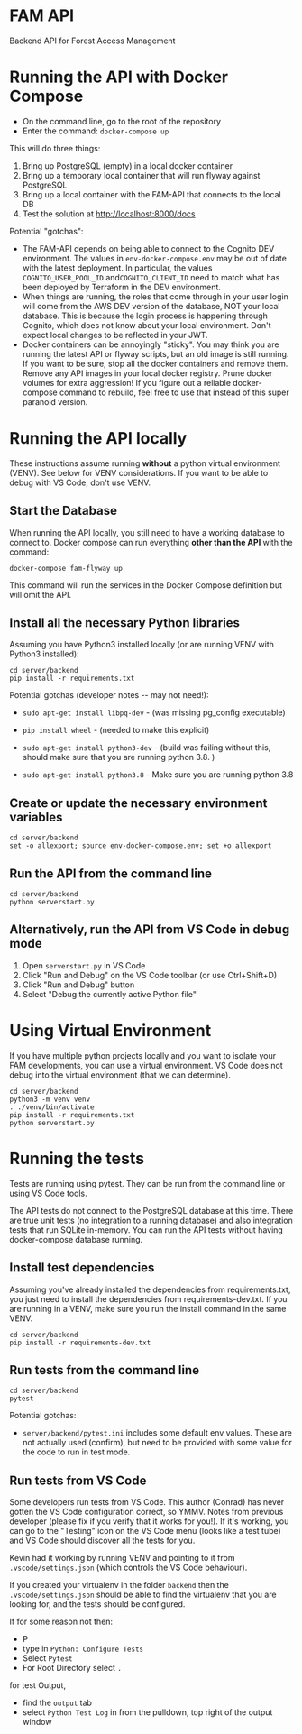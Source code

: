 # FAM API

Backend API for Forest Access Management

# Running the API with Docker Compose

* On the command line, go to the root of the repository
* Enter the command: `docker-compose up`

This will do three things:

1. Bring up PostgreSQL (empty) in a local docker container
2. Bring up a temporary local container that will run flyway against PostgreSQL
3. Bring up a local container with the FAM-API that connects to the local DB
4. Test the solution at <http://localhost:8000/docs>

Potential "gotchas":

* The FAM-API depends on being able to connect to the Cognito DEV environment. The values in `env-docker-compose.env` may be out of date with the latest deployment. In particular, the values `COGNITO_USER_POOL_ID` and`COGNITO_CLIENT_ID` need to match what has been deployed by Terraform in the DEV environment.
* When things are running, the roles that come through in your user login will come from the AWS DEV version of the database, NOT your local database. This is because the login process is happening through Cognito, which does not know about your local environment. Don't expect local changes to be reflected in your JWT.
* Docker containers can be annoyingly "sticky". You may think you are running the latest API or flyway scripts, but an old image is still running. If you want to be sure, stop all the docker containers and remove them. Remove any API images in your local docker registry. Prune docker volumes for extra aggression! If you figure out a reliable docker-compose command to rebuild, feel free to use that instead of this super paranoid version.

# Running the API locally

These instructions assume running **without** a python virtual environment (VENV). See below for VENV considerations. If you want to be able to debug with VS Code, don't use VENV.

## Start the Database

When running the API locally, you still need to have a working database to connect to. Docker compose can run everything **other than the API** with the command:

`docker-compose fam-flyway up`

This command will run the services in the Docker Compose definition but will omit the API.

## Install all the necessary Python libraries

Assuming you have Python3 installed locally (or are running VENV with Python3 installed):

```
cd server/backend
pip install -r requirements.txt
```

Potential gotchas (developer notes -- may not need!):

* `sudo apt-get install libpq-dev` -
    (was missing pg_config executable)

* `pip install wheel` -
    (needed to make this explicit)

* `sudo apt-get install python3-dev` -
    (build was failing without this, should make sure that you are running python 3.8. )

* `sudo apt-get install python3.8` -
    Make sure you are running python 3.8

## Create or update the necessary environment variables

```
cd server/backend
set -o allexport; source env-docker-compose.env; set +o allexport
```

## Run the API from the command line

```
cd server/backend
python serverstart.py
```

## Alternatively, run the API from VS Code in debug mode

1. Open `serverstart.py` in VS Code
2. Click "Run and Debug" on the VS Code toolbar (or use Ctrl+Shift+D)
3. Click "Run and Debug" button
4. Select "Debug the currently active Python file"

# Using Virtual Environment

If you have multiple python projects locally and you want to isolate your FAM developments, you can use a virtual environment. VS Code does not debug into the virtual environment (that we can determine).

```
cd server/backend
python3 -m venv venv
. ./venv/bin/activate
pip install -r requirements.txt
python serverstart.py
```

# Running the tests

Tests are running using pytest. They can be run from the command line or using VS Code tools.

The API tests do not connect to the PostgreSQL database at this time. There are true unit tests (no integration to a running database) and also integration tests that run SQLite in-memory. You can run the API tests without having docker-compose database running.

## Install test dependencies

Assuming you've already installed the dependencies from requirements.txt, you just need to install the dependencies from requirements-dev.txt. If you are running in a VENV, make sure you run the install command in the same VENV.

```
cd server/backend
pip install -r requirements-dev.txt
```

## Run tests from the command line

```
cd server/backend
pytest
```

Potential gotchas:

* `server/backend/pytest.ini` includes some default env values. These are not actually used (confirm), but need to be provided with some value for the code to run in test mode.

## Run tests from VS Code

Some developers run tests from VS Code. This author (Conrad) has never gotten the VS Code configuration correct, so YMMV. Notes from previous developer (please fix if you verify that it works for you!). If it's working, you can go to the "Testing" icon on the VS Code menu (looks like a test tube) and VS Code should discover all the tests for you.

Kevin had it working by running VENV and pointing to it from `.vscode/settings.json` (which controls the VS Code behaviour).

If you created your virtualenv in the folder `backend` then the `.vscode/settings.json` should be able to find the virtualenv that you are looking for, and the tests should be configured.

If for some reason not then:
* <ctrl><shift>P
* type in `Python: Configure Tests`
* Select `Pytest`
* For Root Directory select `.`

for test Output,
* find the `output` tab
* select `Python Test Log` in from the pulldown, top right of the output window




